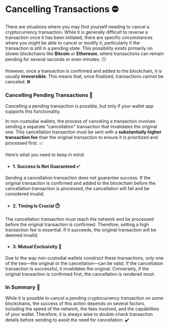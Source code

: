 # Cancelling Transactions ⛔️

There are situations where you may find yourself needing to cancel a cryptocurrency transaction. While it is generally difficult to reverse a transaction once it has been initiated, there are specific circumstances where you might be able to cancel or modify it, particularly if the transaction is still in a pending state. This possibility exists primarily on slower blockchains like **Bitcoin** or **Ethereum**, where transactions can remain pending for several seconds or even minutes. 🕒

However, once a transaction is confirmed and added to the blockchain, it is usually **irreversible**. This means that, once finalized, transactions cannot be canceled. ❌

### Cancelling Pending Transactions 🔄

Cancelling a pending transaction is possible, but only if your wallet app supports this functionality.

In non-custodial wallets, the process of canceling a transaction involves sending a separate "cancellation" transaction that invalidates the original one. This cancellation transaction must be sent with a **substantially higher transaction fee** than the original transaction to ensure it is prioritized and processed first. 📈

Here’s what you need to keep in mind:

- #### 1. Success Is Not Guaranteed ✅
Sending a cancellation transaction does not guarantee success. If the original transaction is confirmed and added to the blockchain before the cancellation transaction is processed, the cancellation will fail and be considered invalid.

- #### 2. Timing Is Crucial ⏱️
The cancellation transaction must reach the network and be processed before the original transaction is confirmed. Therefore, setting a high transaction fee is essential. If it succeeds, the original transaction will be deemed invalid.

- #### 3. Mutual Exclusivity 🔗
Due to the way non-custodial wallets construct these transactions, only one of the two—the original or the cancellation—can be valid. If the cancellation transaction is successful, it invalidates the original. Conversely, if the original transaction is confirmed first, the cancellation is rendered moot.

### In Summary 📝
While it is possible to cancel a pending cryptocurrency transaction on some blockchains, the success of this action depends on several factors, including the speed of the network, the fees involved, and the capabilities of your wallet. Therefore, it is always wise to double-check transaction details before sending to avoid the need for cancellation. ✔️

